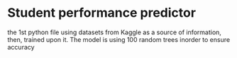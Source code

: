 # Student performance predictor
the 1st python file using datasets from Kaggle as a source of information, then, trained upon it. The model is using 100 random trees inorder to ensure accuracy

